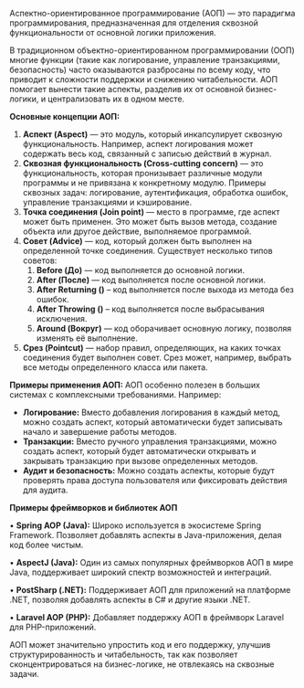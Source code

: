 Аспектно-ориентированное программирование (АОП) — это парадигма программирования, предназначенная для отделения сквозной функциональности от основной логики приложения. 

В традиционном объектно-ориентированном программировании (ООП) многие функции (такие как логирование, управление транзакциями, безопасность) часто оказываются разбросаны по всему коду, что приводит к сложности поддержки и снижению читабельности. АОП помогает вынести такие аспекты, разделив их от основной бизнес-логики, и централизовать их в одном месте.

**Основные концепции АОП:**

1. **Аспект (Aspect)** — это модуль, который инкапсулирует сквозную функциональность. Например, аспект логирования может содержать весь код, связанный с записью действий в журнал.
2. **Сквозная функциональность (Cross-cutting concern)** — это функциональность, которая пронизывает различные модули программы и не привязана к конкретному модулю. Примеры сквозных задач: логирование, аутентификация, обработка ошибок, управление транзакциями и кэширование.
3. **Точка соединения (Join point)** — место в программе, где аспект может быть применен. Это может быть вызов метода, создание объекта или другое действие, выполняемое программой.
4. **Совет (Advice)** — код, который должен быть выполнен на определенной точке соединения. Существует несколько типов советов:
	1. **Before (До)** — код выполняется до основной логики.
	2. **After (После)** — код выполняется после основной логики.
	3. **After Returning ()** – код выполняется после выхода из метода без ошибок. 
	4. **After Throwing ()** – код выполняется после выбрасывания исключения.
	5. **Around (Вокруг)** — код оборачивает основную логику, позволяя изменять её выполнение.
5. **Срез (Pointcut)** — набор правил, определяющих, на каких точках соединения будет выполнен совет. Срез может, например, выбрать все методы определенного класса или пакета.

  

**Примеры применения АОП:**
АОП особенно полезен в больших системах с комплексными требованиями. Например:

- **Логирование:** Вместо добавления логирования в каждый метод, можно создать аспект, который автоматически будет записывать начало и завершение работы методов.
- **Транзакции:** Вместо ручного управления транзакциями, можно создать аспект, который будет автоматически открывать и закрывать транзакцию при вызове определенных методов.
- **Аудит и безопасность:** Можно создать аспекты, которые будут проверять права доступа пользователя или фиксировать действия для аудита.

  

**Примеры фреймворков и библиотек АОП**

• **Spring AOP (Java):** Широко используется в экосистеме Spring Framework. Позволяет добавлять аспекты в Java-приложения, делая код более чистым.

• **AspectJ (Java):** Один из самых популярных фреймворков АОП в мире Java, поддерживает широкий спектр возможностей и интеграций.

• **PostSharp (.NET):** Поддерживает АОП для приложений на платформе .NET, позволяя добавлять аспекты в C# и другие языки .NET.

• **Laravel AOP (PHP):** Добавляет поддержку АОП в фреймворк Laravel для PHP-приложений.

  

АОП может значительно упростить код и его поддержку, улучшив структурированность и читабельность, так как позволяет сконцентрироваться на бизнес-логике, не отвлекаясь на сквозные задачи.
